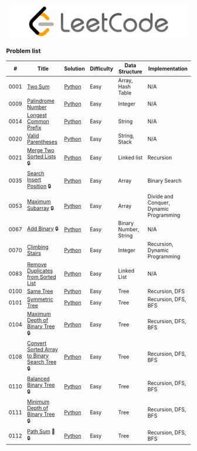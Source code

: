 <p align='center'>
<img src='../logo.png'>
</p>

### Problem list

| # | Title | Solution | Difficulty | Data Structure | Implementation |
|---| ----- | -------- | -----------| ---------------| ---------------|
|0001|[Two Sum](https://leetcode.com/problems/two-sum/)| [Python](https://nbviewer.jupyter.org/github/adrien-perelloyb/leetcode/blob/main/problems/0001/1_solution_python.ipynb)|Easy| Array, Hash Table | N/A |
|0009|[Palindrome Number](https://leetcode.com/problems/palindrome-number/)| [Python](https://nbviewer.jupyter.org/github/adrien-perelloyb/leetcode/blob/main/problems/0009/9_solution_python.ipynb)|Easy| Integer | N/A |
|0014|[Longest Common Prefix](https://leetcode.com/problems/longest-common-prefix/)| [Python](https://nbviewer.jupyter.org/github/adrien-perelloyb/leetcode/blob/main/problems/0014/14_solution_python.ipynb)|Easy| String | N/A |
|0020|[Valid Parentheses](https://leetcode.com/problems/valid-parentheses/)| [Python](https://nbviewer.jupyter.org/github/adrien-perelloyb/leetcode/blob/main/problems/0020/20_solution_python.ipynb)|Easy| String, Stack | N/A |
|0021|[Merge Two Sorted Lists](https://leetcode.com/problems/merge-two-sorted-lists/) :lock:| [Python](https://nbviewer.jupyter.org/github/adrien-perelloyb/leetcode/blob/main/problems/0021/21_solution_python.ipynb)|Easy| Linked list | Recursion |
|0035|[Search Insert Position](https://leetcode.com/problems/search-insert-position/) :lock:| [Python](https://nbviewer.jupyter.org/github/adrien-perelloyb/leetcode/blob/main/problems/0035/35_solution_python.ipynb)|Easy| Array | Binary Search |
|0053|[Maximum Subarray](https://leetcode.com/problems/maximum-subarray/) :lock:| [Python](https://nbviewer.jupyter.org/github/adrien-perelloyb/leetcode/blob/main/problems/0053/53_solution_python.ipynb)|Easy| Array | Divide and Conquer, Dynamic Programming |
|0067|[Add Binary](https://leetcode.com/problems/add-binary/) :lock:| [Python](https://nbviewer.jupyter.org/github/adrien-perelloyb/leetcode/blob/main/problems/0067/67_solution_python.ipynb)|Easy| Binary Number, String | N/A |
|0070|[Climbing Stairs](https://leetcode.com/problems/climbing-stairs/)| [Python](https://nbviewer.jupyter.org/github/adrien-perelloyb/leetcode/blob/main/problems/0070/70_solution_python.ipynb)|Easy| Integer | Recursion, Dynamic Programming |
|0083|[Remove Duplicates from Sorted List](https://leetcode.com/problems/remove-duplicates-from-sorted-list/)| [Python](https://nbviewer.jupyter.org/github/adrien-perelloyb/leetcode/blob/main/problems/0083/83_solution_python.ipynb)|Easy| Linked List | N/A |
|0100|[Same Tree](https://leetcode.com/problems/same-tree/)| [Python](https://nbviewer.jupyter.org/github/adrien-perelloyb/leetcode/blob/main/problems/0100/100_solution_python.ipynb)|Easy| Tree | Recursion, DFS |
|0101|[Symmetric Tree](https://leetcode.com/problems/symmetric-tree/)| [Python](https://nbviewer.jupyter.org/github/adrien-perelloyb/leetcode/blob/main/problems/0101/101_solution_python.ipynb)|Easy| Tree | Recursion, DFS, BFS |
|0104|[Maximum Depth of Binary Tree](https://leetcode.com/problems/maximum-depth-of-binary-tree/) :lock:| [Python](https://nbviewer.jupyter.org/github/adrien-perelloyb/leetcode/blob/main/problems/0104/104_solution_python.ipynb)|Easy| Tree | Recursion, DFS, BFS  |
|0108|[Convert Sorted Array to Binary Search Tree](https://leetcode.com/problems/convert-sorted-array-to-binary-search-tree/) :lock:| [Python](https://nbviewer.jupyter.org/github/adrien-perelloyb/leetcode/blob/main/problems/0108/108_solution_python.ipynb)|Easy| Tree | Recursion, DFS, BFS |
|0110|[Balanced Binary Tree](https://leetcode.com/problems/balanced-binary-tree/) :lock:| [Python](https://nbviewer.jupyter.org/github/adrien-perelloyb/leetcode/blob/main/problems/0110/110_solution_python.ipynb)|Easy| Tree | Recursion, DFS, BFS |
|0111|[Minimum Depth of Binary Tree](https://leetcode.com/problems/minimum-depth-of-binary-tree/) :lock:| [Python](https://nbviewer.jupyter.org/github/adrien-perelloyb/leetcode/blob/main/problems/0111/111_solution_python.ipynb)|Easy| Tree | Recursion, DFS, BFS |
|0112|[Path Sum](https://leetcode.com/problems/path-sum/) &#xf017; :lock:| [Python](https://nbviewer.jupyter.org/github/adrien-perelloyb/leetcode/blob/main/problems/0112/112_solution_python.ipynb)| Easy| Tree | Recursion, DFS, BFS |


[//]: # " Copy Paste to add a line:
|0xxx|[Title]()| [Python](https://nbviewer.jupyter.org/github/adrien-perelloyb/leetcode/blob/main/problems/00xx/xx_solution_python.ipynb)|Easy|  | Binary  |"

[//]: # " COMEBACK TO 101& 104 after solving 102 level traversal"
